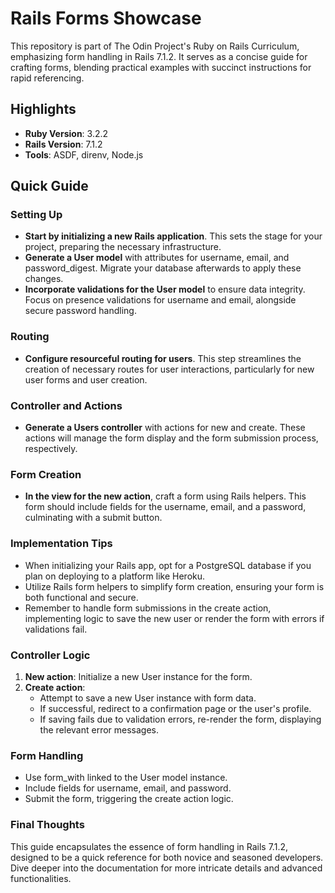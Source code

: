 # Rails Forms Showcase

This repository is part of The Odin Project's Ruby on Rails Curriculum, emphasizing form handling in Rails 7.1.2. It serves as a concise guide for crafting forms, blending practical examples with succinct instructions for rapid referencing.

## Highlights

- **Ruby Version**: 3.2.2
- **Rails Version**: 7.1.2
- **Tools**: ASDF, direnv, Node.js

## Quick Guide

### Setting Up

- **Start by initializing a new Rails application**. This sets the stage for your project, preparing the necessary infrastructure.
- **Generate a User model** with attributes for username, email, and password_digest. Migrate your database afterwards to apply these changes.
- **Incorporate validations for the User model** to ensure data integrity. Focus on presence validations for username and email, alongside secure password handling.

### Routing

- **Configure resourceful routing for users**. This step streamlines the creation of necessary routes for user interactions, particularly for new user forms and user creation.

### Controller and Actions

- **Generate a Users controller** with actions for new and create. These actions will manage the form display and the form submission process, respectively.

### Form Creation

- **In the view for the new action**, craft a form using Rails helpers. This form should include fields for the username, email, and a password, culminating with a submit button.

### Implementation Tips

- When initializing your Rails app, opt for a PostgreSQL database if you plan on deploying to a platform like Heroku.
- Utilize Rails form helpers to simplify form creation, ensuring your form is both functional and secure.
- Remember to handle form submissions in the create action, implementing logic to save the new user or render the form with errors if validations fail.

### Controller Logic 

1. **New action**: Initialize a new User instance for the form.
2. **Create action**:
   - Attempt to save a new User instance with form data.
   - If successful, redirect to a confirmation page or the user's profile.
   - If saving fails due to validation errors, re-render the form, displaying the relevant error messages.

### Form Handling 

- Use form_with linked to the User model instance.
- Include fields for username, email, and password.
- Submit the form, triggering the create action logic.

### Final Thoughts

This guide encapsulates the essence of form handling in Rails 7.1.2, designed to be a quick reference for both novice and seasoned developers. Dive deeper into the documentation for more intricate details and advanced functionalities.
